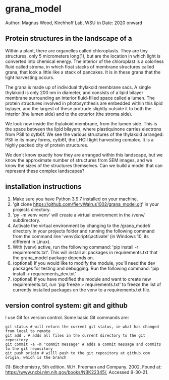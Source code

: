 # grana_model
Author: Magnus Wood, Kirchhoff Lab, WSU \n
Date: 2020 onward

## Protein structures in the landscape of a 
Within a plant, there are organelles called chloroplasts. They are tiny structures, only 5 micrometers long(1), but are the location in which light is converted into chemical energy. The interior of the chloroplast is a colorless fluid called stroma, in which float stacks of membrane structures called grana, that look a little like a stack of pancakes. It is in these grana that the light harvesting occurs. 

The grana is made up of individual thylakoid membrane sacs. A single thylakoid is only 200 nm in diameter, and consists of a lipid bilayer membrane surrounding an interior fluid-filled space called a lumen. The protein structures involved in photosynthesis are embedded within this lipid bylayer, and the largest of these protrude slightly outside it to both the interior (the lumen side) and to the exterior (the stroma side). 

We look now inside the thylakoid membrane, from the lumen side. This is the space between the lipid bilayers, where plastiquinone carries electrons from PSII to cytb6f. We see the various structures of the thylakoid arranged: PSII in its many forms, cytb6f, the LHCII light harvesting complex. It is a highly packed city of protein structures. 

We don't know exactly how they are arranged within this landscape, but we know the approximate number of structures from SEM images, and we know the sizes of the structures themselves. Can we build a model that can represent these complex landscapes?

## installation instructions
1. Make sure you have Python 3.9.7 installed on your machine.
2. 'git clone https://github.com/fieryWalrus1002/grana_model.git' in your projects directory. 
3. 'py -m venv venv' will create a virtual environment in the /venv/ subdirectory. 
4. Activate the virtual environment by changing to the /grana_model/ directory in your projects folder and running the following command from the command line 'venv\Scripts\activate' (in Windows 10, its different in Linux). 
4. With (venv) active, run the following command: 'pip install -r requirements.txt'. This will install all packages in requirements.txt that the grana_model package depends on. 
5. (optional) If you would like to modify the module, you'll need the dev packages for testing and debugging. Run the following command: 'pip install -r requirements_dev.txt'
6. (optional) If you have modified the module and want to create new requirements.txt, run 'pip freeze > requirements.txt' to freeze the list of currently installed packages on the venv to a requirements.txt file. 

## version control system: git and github
I use Git for version control. Some basic Git commands are:
```
git status # will return the current git status, ie what has changed from local to remote
git add . # adds all files in the current directory to the git repository
git commit -a -m "commit message" # adds a commit message and commits to the git repository
git push origin # willl push to the git repository at github.com origin, which is the branch
```
(1): Biochemistry, 5th edition. W.H. Freeman and Company. 2002. Found at: https://www.ncbi.nlm.nih.gov/books/NBK22345/, Accessed 9-30-21.